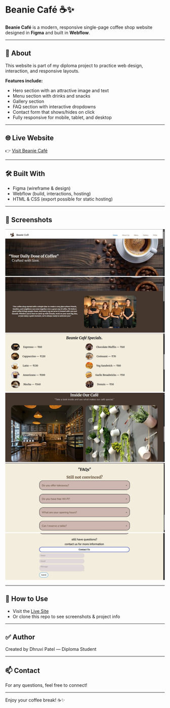 # Beanie Café ☕✨

**Beanie Café** is a modern, responsive single-page coffee shop website designed in **Figma** and built in **Webflow**.

---

## 📌 About

This website is part of my diploma project to practice web design, interaction, and responsive layouts.

**Features include:**
- Hero section with an attractive image and text
- Menu section with drinks and snacks
- Gallery section
- FAQ section with interactive dropdowns
- Contact form that shows/hides on click
- Fully responsive for mobile, tablet, and desktop

---

## 🌐 Live Website

👉 [Visit Beanie Café](https://dhruvis-marvelous-site-4e8c0b.webflow.io/)

---

## 🛠️ Built With

- Figma (wireframe & design)
- Webflow (build, interactions, hosting)
- HTML & CSS (export possible for static hosting)

---

## 📸 Screenshots
![Hero Section](hero-section.JPG)
![About Section](about-section.JPG)
![Menu Section](menu-section.JPG)
![Gallery Section](gallery-section.JPG)
![FAQs Section](FAQs-section.JPG)
![Contact Us Form](contactus.JPG)

---

## 📂 How to Use

- Visit the [Live Site](https://dhruvis-marvelous-site-4e8c0b.webflow.io/)
- Or clone this repo to see screenshots & project info

---

## ✅ Author

Created by Dhruvi Patel — Diploma Student

---

## 📫 Contact

For any questions, feel free to connect!

---

Enjoy your coffee break! ☕✨




